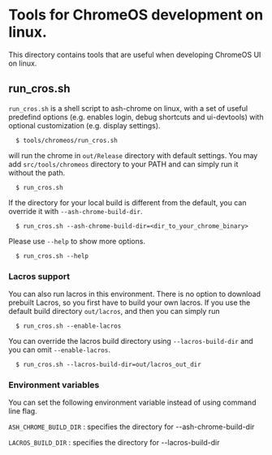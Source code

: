 # Tools for ChromeOS development on linux.

This directory contains tools that are useful when developing ChromeOS UI on
linux.

## run_cros.sh

`run_cros.sh` is a shell script to ash-chrome on linux, with a set of
useful predefind options (e.g. enables login, debug shortcuts and ui-devtools)
with optional customization (e.g. display settings).

```
  $ tools/chromeos/run_cros.sh
```

will run the chrome in `out/Release` directory with default settings. You may
add `src/tools/chromeos` directory to your PATH and can simply run it
without the path.

```
  $ run_cros.sh
```

If the directory for your local build is different from the default, you can
override it with `--ash-chrome-build-dir`.


```
  $ run_cros.sh --ash-chrome-build-dir=<dir_to_your_chrome_binary>
```

Please use `--help` to show more options.

```
  $ run_cros.sh --help
```

### Lacros support

You can also run lacros in this environment. There is no option to download
prebuilt Lacros, so you first have to build your own lacros. If you use the
default build directory `out/lacros`, and then you can simply run

```
  $ run_cros.sh --enable-lacros
```

You can override the lacros build directory using `--lacros-build-dir` and you
can omit `--enable-lacros`.

```
  $ run_cros.sh --lacros-build-dir=out/lacros_out_dir
```

### Environment variables
You can set the following environment variable instead of using command line
flag.

`ASH_CHROME_BUILD_DIR` : specifies the directory for --ash-chrome-build-dir

`LACROS_BUILD_DIR` : specifies the directory for --lacros-build-dir
